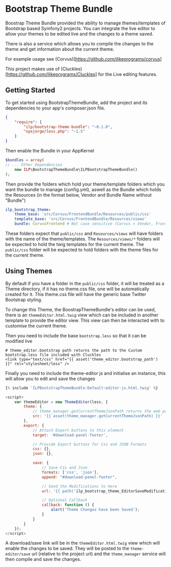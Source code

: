 Bootstrap Theme Bundle
======================

Boostrap Theme Bundle provided the ability to manage themes/templates of Bootstrap based Symfony2 projects.
You can integrate the live editor to allow your themes to be edited live and the changes to a theme saved.

There is also a service which allows you to compile the changes to the theme and get information about the current theme.

For example usage see (Corvus)[https://github.com/ilikeprograms/corvus]

This project makes use of (Cluckles)[https://github.com/ilikeprograms/Cluckles] for the Live editing features.

## Getting Started

To get started using BootstrapThemeBundle, add the project and its dependencies to your app's composer.json file.

```json
{
    "require": {
        "ilp/bootstrap-theme-bundle": "~0.1.0",
        "oyejorge/less.php": "~1.5"
    }
}
```

Then enable the Bundle in your AppKernel

```php
$bundles = array(
// ... Other Dependencies
    new ILP\BootstrapThemeBundle\ILPBootstrapThemeBundle()
);
```

Then provide the folders which hold your theme/template folders which you want the bundle to manage (config.yml),
aswell as the Bundle which holds the Resources (in the format below, Vendor and Bundle Name without "Bundle")

```yml
ilp_bootstrap_theme:
    theme_base: 'src/Corvus/FrontendBundle/Resources/public/css'
    template_base: 'src/Corvus/FrontendBundle/Resources/views'
    bundle: CorvusFrontend # Not case sensitive (Corvus = Vendor, Frontend = Bundle name)
```

These folders expect that `public/css` and `Resources/views` will have folders with the name of the theme/templates.
The `Resources/views/*` folders will be expected to hold the twig templates for the current theme.
The `public/css` folder will be expected to hold folders with the theme files for the current theme.

## Using Themes

By default if you have a folder in the `public/css` folder, it will be treated as a Theme directory, if it has no theme.css file, one will be automatically created for it.
This theme.css file will have the generic base Twitter Bootstrap styling.

To change this Theme, the BoostrapThemeBundle's editor can be used, there is an `themeEditor.html.twig` view which can be included in another template to provide the editor view.
This view can then be interacted with to customise the current theme.

Then you need to include the base `bootstrap.less` so that it can be modified live

```twig
# theme_editor.bootstrap path returns the path to the Custom bootstrap.less file included with Cluckles
<link type="text/css" href="{{ asset('theme_editor.bootstrap_path') }}" rel="stylesheet/less" />
```

Finally you need to include the theme-editor js and initialise an instance, this will allow you to edit and save the changes

```javascript
{% include 'ILPBootstrapThemeBundle:Default:editor-js.html.twig' %}

<script>
    var themeEditor = new ThemeEditor(less, {
        theme: {
            // theme_manager.getCurrentThemeJsonPath returns the web path to the current theme's theme.json file
            src: '{{ asset(theme_manager.getCurrentThemeJsonPath) }}'
        },
        export: {
            // Attach Export buttons to this element
            target: '#download-panel-footer',

            // Provide Export buttons for Css and JSON Formats
            css: {},
            json: {},

            save: {
                // Save Css and Json
                formats: ['css', 'json'],
                append: "#download-panel-footer",

                // Send the Modifications to here
                url: '{{ path('ilp_bootstrap_theme_EditorSaveModifications') }}',

                // Optional Callback
                callback: function () {
                    alert('Theme Changes have been Saved');
                }
            }
        }
    });
</script>
```

A download/save link will be in the `themeEditor.html.twig` view which will enable the changes to be saved. They will be posted to the `theme-editor/save` url (relative to the project url) and the `theme_manager`
service will then compile and save the changes.